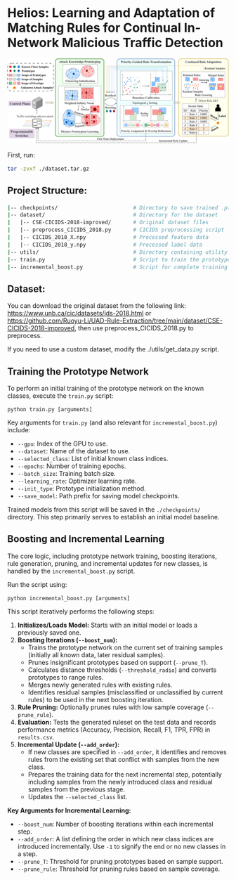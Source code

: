 # Helios: Learning and Adaptation of Matching Rules for Continual In-Network Malicious Traffic Detection
![overview](./overview.png)

First, run:
```sh
tar -zvxf ./dataset.tar.gz
```

## Project Structure:
```bash
|-- checkpoints/                        # Directory to save trained .pth files
|-- dataset/                            # Directory for the dataset
|   |-- CSE-CICIDS-2018-improved/       # Original dataset files
|   |-- preprocess_CICIDS_2018.py       # CICIDS preprocessing script
|   |-- CICIDS_2018_X.npy               # Processed feature data
|   |-- CICIDS_2018_y.npy               # Processed label data
|-- utils/                              # Directory containing utility functions
|-- train.py                            # Script to train the prototype network
|-- incremental_boost.py                # Script for complete training of the prototype network, boosting, and the incremental process
```

## Dataset:


You can download the original dataset from the following link:
https://www.unb.ca/cic/datasets/ids-2018.html or https://github.com/Ruoyu-Li/UAD-Rule-Extraction/tree/main/dataset/CSE-CICIDS-2018-improved, then use preprocess_CICIDS_2018.py to preprocess.

If you need to use a custom dataset, modify the ./utils/get_data.py script.

## Training the Prototype Network

To perform an initial training of the prototype network on the known classes, execute the `train.py` script:

```
python train.py [arguments]
```

Key arguments for `train.py` (and also relevant for `incremental_boost.py`) include:

- `--gpu`: Index of the GPU to use.
- `--dataset`: Name of the dataset to use.
- `--selected_class`: List of initial known class indices.
- `--epochs`: Number of training epochs.
- `--batch_size`: Training batch size.
- `--learning_rate`: Optimizer learning rate.
- `--init_type`: Prototype initialization method.
- `--save_model`: Path prefix for saving model checkpoints.

Trained models from this script will be saved in the `./checkpoints/` directory. This step primarily serves to establish an initial model baseline.

## Boosting and Incremental Learning

The core logic, including prototype network training, boosting iterations, rule generation, pruning, and incremental updates for new classes, is handled by the `incremental_boost.py` script.

Run the script using:

```
python incremental_boost.py [arguments]
```

This script iteratively performs the following steps:

1. **Initializes/Loads Model:** Starts with an initial model or loads a previously saved one.
2. **Boosting Iterations (`--boost_num`):**
   - Trains the prototype network on the current set of training samples (initially all known data, later residual samples).
   - Prunes insignificant prototypes based on support (`--prune_T`).
   - Calculates distance thresholds (`--threshold_radio`) and converts prototypes to range rules.
   - Merges newly generated rules with existing rules.
   - Identifies residual samples (misclassified or unclassified by current rules) to be used in the next boosting iteration.
3. **Rule Pruning:** Optionally prunes rules with low sample coverage (`--prune_rule`).
4. **Evaluation:** Tests the generated ruleset on the test data and records performance metrics (Accuracy, Precision, Recall, F1, TPR, FPR) in `results.csv`.
5. **Incremental Update (`--add_order`):**
   - If new classes are specified in `--add_order`, it identifies and removes rules from the existing set that conflict with samples from the new class.
   - Prepares the training data for the next incremental step, potentially including samples from the newly introduced class and residual samples from the previous stage.
   - Updates the `--selected_class` list.

**Key Arguments for Incremental Learning:**

- `--boost_num`: Number of boosting iterations within each incremental step.
- `--add_order`: A list defining the order in which new class indices are introduced incrementally. Use `-1` to signify the end or no new classes in a step.
- `--prune_T`: Threshold for pruning prototypes based on sample support.
- `--prune_rule`: Threshold for pruning rules based on sample coverage.
